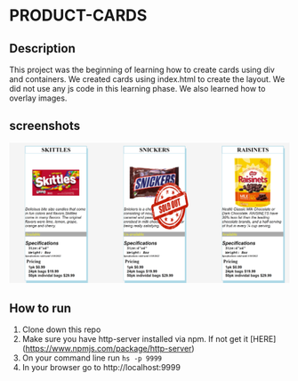 # PRODUCT-CARDS
## Description
 This project was the beginning of learning how to create cards using div and containers. We created cards using index.html to create the layout.  We did not use any js code in this learning phase. We also learned how to overlay images.
## screenshots
![Main Screen](./screenshots/productcards.PNG)
## How to run
1. Clone down this repo
1. Make sure you have http-server installed via npm. If not get it [HERE] (https://www.npmjs.com/package/http-server)
1. On your command line run `hs -p 9999`
1. In your browser go to http://localhost:9999
